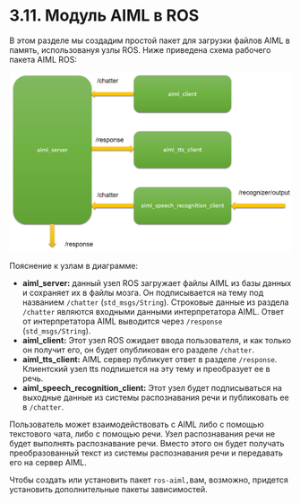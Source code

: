# 3.11. Модуль AIML в ROS

В этом разделе мы создадим простой пакет для загрузки файлов AIML в память, использовануя узлы ROS. Ниже приведена схема рабочего пакета AIML ROS:

![](../../.gitbook/assets/image%20%2812%29.png)

Пояснение к узлам в диаграмме:

* **aiml\_server:** данный узел ROS загружает файлы AIML из базы данных и сохраняет их в файлы мозга. Он подписывается на тему под названием `/chatter` \(`std_msgs/String`\). Строковые данные из раздела `/chatter` являются входными данными интерпретатора AIML. Ответ от интерпретатора AIML выводится через `/response` \(`std_msgs/String`\).
* **aiml\_client:** Этот узел ROS ожидает ввода пользователя, и как только он получит его, он будет опубликован его разделе `/chatter`.
* **aiml\_tts\_client:** AIML сервер публикует ответ в разделе `/response`. Клиентский узел tts подпишется на эту тему и преобразует ее в речь.
* **aiml\_speech\_recognition\_client:** Этот узел будет подписываться на выходные данные из системы распознавания речи и публиковать ее в `/chatter`.

Пользователь может взаимодействовать с AIML либо с помощью текстового чата, либо с помощью речи. Узел распознавания речи не будет выполнять распознавание речи. Вместо этого он будет получать преобразованный текст из системы распознавания речи и передавать его на сервер AIML.

Чтобы создать или установить пакет `ros-aiml,`вам, возможно, придется установить дополнительные пакеты зависимостей.

